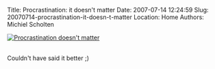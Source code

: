 Title: Procrastination: it doesn't matter
Date: 2007-07-14 12:24:59
Slug: 20070714-procrastination-it-doesn-t-matter
Location: Home
Authors: Michiel Scholten

<div class="content-image"><div><a href="http://www.phdcomics.com/comics.php?f=886"><img src="http://aquariusoft.org/~mbscholt/images/content/phd071307s.gif" alt="Procrastination doesn't matter" title="Procrastination doesn't matter" /></a></div></div>
<br style="clear: both;" />

<p>Couldn't have said it better ;)</p>
